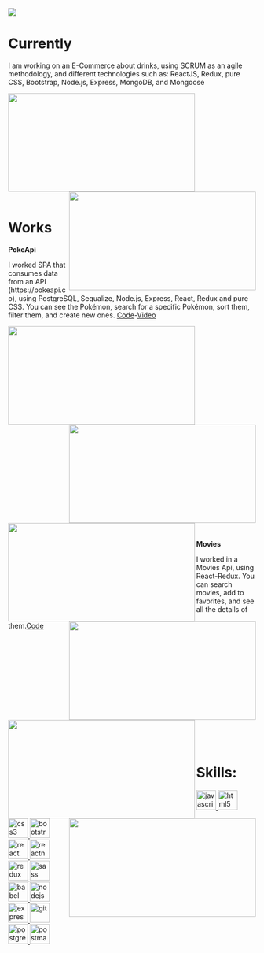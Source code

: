 <img src= "https://user-images.githubusercontent.com/74629753/140512972-e6cae103-9c9d-4129-8553-14de935356b8.png"/>
<h1>Currently</h1>
<p>I am working on an E-Commerce about drinks, using SCRUM as an agile methodology, and different technologies such as: ReactJS, Redux, pure CSS, Bootstrap, Node.js, Express, MongoDB, and Mongoose</p>
<img align="left" src= "https://user-images.githubusercontent.com/74629753/140514947-5115af1e-445e-4fcd-9305-50bdb1670e4a.png" height="200px" width="380px" /> <img align="right" src= "https://user-images.githubusercontent.com/74629753/140514972-86640b79-94eb-45dd-abaf-3004885b19fc.png" height="200px" width="380px" />
<br></br><br></br><br></br>
<br></br><br></br><br></br>
<h1>Works</h1>
<b>PokeApi</b>
<p>I worked SPA that consumes data from an API (https://pokeapi.co), using PostgreSQL, Sequalize, Node.js, Express, React, Redux and pure CSS. You can see the Pokémon, search for a specific Pokémon, sort them, filter them, and create new ones. <a href="https://github.com/davidheredia25/PI-Pokemon-FT17a">Code</a>-<a href="https://www.youtube.com/watch?v=e9-TloUKjIw">Video</a></p>
<img align="left" src= "https://user-images.githubusercontent.com/74629753/140519463-82e89d31-fcdb-4a90-855d-62bd70ad1015.png" height="200px" width="380px" /> <img align="right" src= "https://user-images.githubusercontent.com/74629753/140519511-9007c78c-f2b0-46c8-a031-c3c0d42bdbcc.png" height="200px" width="380px" />
<img align="left" src= "https://user-images.githubusercontent.com/74629753/140519527-b46f5036-697f-4236-9701-40d6df76050c.png" height="200px" width="380px" /> <img align="right" src= "https://user-images.githubusercontent.com/74629753/140519551-b2c01e05-aade-46ae-a3fe-c465f31dc609.png" height="200px" width="380px" />
<br></br><br></br><br></br>
<br></br><br></br><br></br>
<br></br><br></br><br></br>
<br></br><br></br><br></br>
<div>
<b>Movies</b>
<p>I worked in a Movies Api, using React-Redux. You can search movies, add to favorites, and see all the details of them.<a href="https://github.com/davidheredia25/Movies-app">Code</a></p>
<img align="left" src= "https://user-images.githubusercontent.com/74629753/140525504-1274b777-5410-4b14-8db6-856c7b0b387f.PNG" height="200px" width="380px" /> <img align="right" src= "https://user-images.githubusercontent.com/74629753/140525524-bb3ca561-689c-4368-87e8-dc549e9ad885.PNG" height="200px" width="380px" />
</div>
<br></br><br></br><br></br>
<br></br><br></br><br></br>



<h1 align="left">Skills:</h1>
<p align="left">  <a href="https://developer.mozilla.org/en-US/docs/Web/JavaScript" target="_blank"> <img src="https://upload.wikimedia.org/wikipedia/commons/thumb/9/99/Unofficial_JavaScript_logo_2.svg/1024px-Unofficial_JavaScript_logo_2.svg.png" alt="javascript" width="40" height="40"/> </a> 
<a href="https://www.w3.org/html/" target="_blank"> <img src="https://upload.wikimedia.org/wikipedia/commons/thumb/3/38/HTML5_Badge.svg/600px-HTML5_Badge.svg.png" alt="html5" width="40" height="40"/> </a>
<a href="https://www.w3schools.com/css/" target="_blank"> <img src="https://cdn4.iconfinder.com/data/icons/social-media-logos-6/512/121-css3-512.png" alt="css3" width="40" height="40"/> </a> 
<a href="https://getbootstrap.com" target="_blank"> <img src="https://upload.wikimedia.org/wikipedia/commons/thumb/b/b2/Bootstrap_logo.svg/1024px-Bootstrap_logo.svg.png" alt="bootstrap" width="40" height="40"/> </a> 
<a href="https://reactjs.org/" target="_blank"> <img src="https://seeklogo.com/images/R/react-logo-7B3CE81517-seeklogo.com.png" alt="react" width="40" height="40"/> </a> 
<a href="https://reactnative.dev/" target="_blank"> <img src="https://reactnative.dev/img/header_logo.svg" alt="reactnative" width="40" height="40"/> </a> 
<a href="https://redux.js.org" target="_blank"> <img src="https://seeklogo.com/images/R/redux-logo-9CA6836C12-seeklogo.com.png" alt="redux" width="40" height="40"/> </a> <a href="https://sass-lang.com" target="_blank"> <img src="https://upload.wikimedia.org/wikipedia/commons/thumb/9/96/Sass_Logo_Color.svg/1280px-Sass_Logo_Color.svg.png" alt="sass" width="40" height="40"/> </a>
<a href="https://babeljs.io/" target="_blank"> <img src="https://www.vectorlogo.zone/logos/babeljs/babeljs-icon.svg" alt="babel" width="40" height="40"/> </a>
<a href="https://nodejs.org" target="_blank"> <img src="https://cdn.pixabay.com/photo/2015/04/23/17/41/node-js-736399_960_720.png" alt="nodejs" height="40"/> </a>
<a href="https://expressjs.com" target="_blank"> <img src="https://i.cloudup.com/zfY6lL7eFa-3000x3000.png" alt="express" height="40"/> </a> 
<a href="https://git-scm.com/" target="_blank"> <img src="https://www.vectorlogo.zone/logos/git-scm/git-scm-icon.svg" alt="git" width="40" height="40"/> </a> 
<a href="https://www.postgresql.org" target="_blank"> <img src="https://upload.wikimedia.org/wikipedia/commons/thumb/2/29/Postgresql_elephant.svg/1200px-Postgresql_elephant.svg.png" alt="postgresql" width="40" height="40"/> </a> 
<a href="https://postman.com" target="_blank"> <img src="https://www.vectorlogo.zone/logos/getpostman/getpostman-icon.svg" alt="postman" width="40" height="40"/> </a> 

